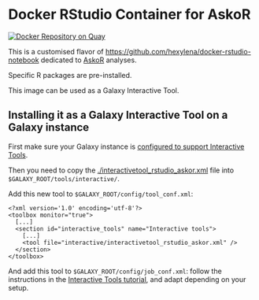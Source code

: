 # Docker RStudio Container for AskoR

[![Docker Repository on Quay](https://quay.io/repository/genouest/docker-galaxy-rstudio-askor/status "Docker Repository on Quay")](https://quay.io/repository/genouest/docker-galaxy-rstudio-askor)

This is a customised flavor of https://github.com/hexylena/docker-rstudio-notebook dedicated to [AskoR](https://github.com/askomics/askoR) analyses.

Specific R packages are pre-installed.

This image can be used as a Galaxy Interactive Tool.

## Installing it as a Galaxy Interactive Tool on a Galaxy instance

First make sure your Galaxy instance is [configured to support Interactive Tools](https://training.galaxyproject.org/training-material/topics/admin/tutorials/interactive-tools/tutorial.html).

Then you need to copy the [./interactivetool_rstudio_askor.xml](./interactivetool_rstudio_askor.xml) file into `$GALAXY_ROOT/tools/interactive/`.

Add this new tool to `$GALAXY_ROOT/config/tool_conf.xml`:

```
<?xml version='1.0' encoding='utf-8'?>
<toolbox monitor="true">
  [...]
  <section id="interactive_tools" name="Interactive tools">
    [...]
    <tool file="interactive/interactivetool_rstudio_askor.xml" />
  </section>
</toolbox>
```

And add this tool to `$GALAXY_ROOT/config/job_conf.xml`: follow the instructions in the [Interactive Tools tutorial](https://training.galaxyproject.org/training-material/topics/admin/tutorials/interactive-tools/tutorial.html), and adapt depending on your setup.
